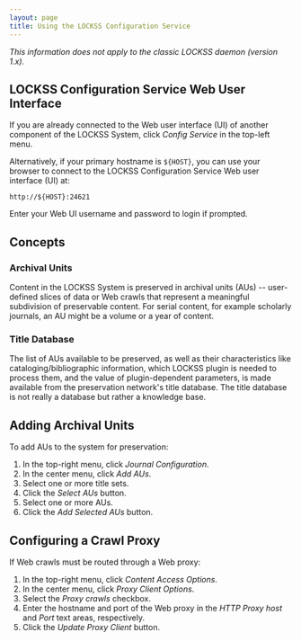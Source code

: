 ```yaml
---
layout: page
title: Using the LOCKSS Configuration Service
---
```


*This information does not apply to the classic LOCKSS daemon (version 1.x).*

## LOCKSS Configuration Service Web User Interface

If you are already connected to the Web user interface (UI) of another component of the LOCKSS System, click *Config Service* in the top-left menu.

Alternatively, if your primary hostname is `${HOST}`, you can use your browser to connect to the LOCKSS Configuration Service Web user interface (UI) at:

    http://${HOST}:24621

Enter your Web UI username and password to login if prompted.

## Concepts

### Archival Units

Content in the LOCKSS System is preserved in archival units (AUs) -- user-defined slices of data or Web crawls that represent a meaningful subdivision of preservable content. For serial content, for example scholarly journals, an AU might be a volume or a year of content.

### Title Database

The list of AUs available to be preserved, as well as their characteristics like cataloging/bibliographic information, which LOCKSS plugin is needed to process them, and the value of plugin-dependent parameters, is made available from the preservation network's title database. The title database is not really a database but rather a knowledge base.

## Adding Archival Units

To add AUs to the system for preservation:

1.  In the top-right menu, click *Journal Configuration*.
1.  In the center menu, click *Add AUs*.
1.  Select one or more title sets.
1.  Click the *Select AUs* button.
1.  Select one or more AUs.
1.  Click the *Add Selected AUs* button.

## Configuring a Crawl Proxy

If Web crawls must be routed through a Web proxy:

1.  In the top-right menu, click *Content Access Options*.
1.  In the center menu, click *Proxy Client Options*.
1.  Select the *Proxy crawls* checkbox.
1.  Enter the hostname and port of the Web proxy in the *HTTP Proxy host* and *Port* text areas, respectively.
1.  Click the *Update Proxy Client* button.
